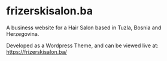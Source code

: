 # frizerskisalon.ba
 A business website for a Hair Salon based in Tuzla, Bosnia and Herzegovina.
 
 Developed as a Wordpress Theme, and can be viewed live at: https://frizerskisalon.ba/
